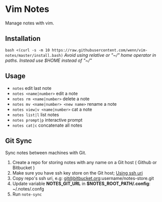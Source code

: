 # Vim Notes
Manage notes with vim.

## Installation
`bash <(curl -s -m 10 https://raw.githubusercontent.com/wenn/vim-notes/master/install.bash)`
_Avoid using relative or "~/" home operator in paths. Instead use $HOME instead of "~/"_

## Usage
- `notes` edit last note
- `notes <name|number>` edit a note
- `notes rm <name|number>` delete a note
- `notes mv <name|number> <new name>` rename a note
- `notes view|v <name|number>` cat a note
- `notes list|l` list notes
- `notes prompt|p` interactive prompt
- `notes cat|c` concatenate all notes

## Git Sync
Sync notes between machines with Git.

1. Create a repo for storing notes with any name on a Git host ( Github or Bitbucket )
2. Make sure you have ssh key store on the Git host; [Using ssh uri](https://help.github.com/articles/generating-an-ssh-key/)
3. Copy repo's ssh uri, e.g: git@bitbucket.org:username/notes-store.git
4. Update variable **NOTES\_GIT\_URL** in **$NOTES\_ROOT\_PATH/.config**: ~/.notes/.confg
5. Run `note-sync`
